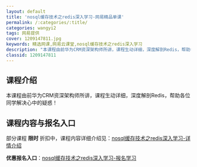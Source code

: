 ```yaml
---
layout: default
title: 'nosql缓存技术之redis深入学习-网易精品单课'
permalink: /:categories/:title/
categories: wangyi2
tags: 网易提供
cover: 1209147811.jpg
keywords: 精选网课,网易云课堂,nosql缓存技术之redis深入学习
description: "本课程由前华为CRM资深架构师所讲，课程生动详细，深度解剖Redis，帮助各位同学解决心中的疑惑！nosql缓存技术之redis深入学习"
classid: 1209147811
---
```


## 课程介绍

本课程由前华为CRM资深架构师所讲，课程生动详细，深度解剖Redis，帮助各位同学解决心中的疑惑！

## 课程内容与报名入口

部分课程 **限时** 折扣中，课程内容详细介绍见：[nosql缓存技术之redis深入学习-详情介绍](https://study.163.com/course/introduction/1209147811.htm?share=1&shareId=1025206652&utm_campaign=share&utm_medium=iphoneShare&utm_source=&utm_u=1025206652)

**优惠报名入口**：[nosql缓存技术之redis深入学习-报名学习](https://study.163.com/course/introduction/1209147811.htm?share=1&shareId=1025206652&utm_campaign=share&utm_medium=iphoneShare&utm_source=&utm_u=1025206652)


